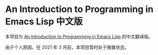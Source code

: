 # An Introduction to Programming in Emacs Lisp 中文版

本项目为 [An Introduction to Programming in Emacs Lisp] 的中文翻译版。

[An Introduction to Programming in Emacs Lisp]: https://www.gnu.org/software/emacs/manual/html_node/eintr/index.html

由于个人原因，在 2021 年 3 月前，本项目暂时处于搁置状态。
